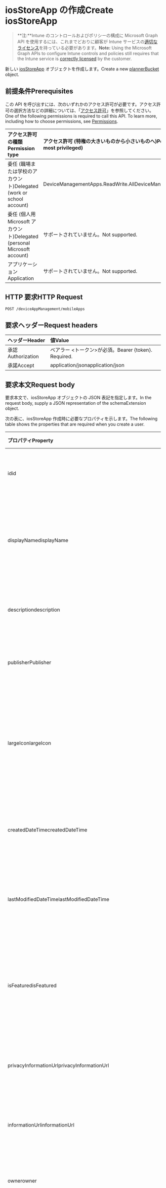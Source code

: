# <a name="create-iosstoreapp"></a><span data-ttu-id="30f46-101">iosStoreApp の作成</span><span class="sxs-lookup"><span data-stu-id="30f46-101">Create iosStoreApp</span></span>

> <span data-ttu-id="30f46-102">**注:**Intune のコントロールおよびポリシーの構成に Microsoft Graph API を使用するには、これまでどおりに顧客が Intune サービスの[適切なライセンス](https://go.microsoft.com/fwlink/?linkid=839381)を持っている必要があります。</span><span class="sxs-lookup"><span data-stu-id="30f46-102">**Note:** Using the Microsoft Graph APIs to configure Intune controls and policies still requires that the Intune service is [correctly licensed](https://go.microsoft.com/fwlink/?linkid=839381) by the customer.</span></span>

<span data-ttu-id="30f46-103">新しい [iosStoreApp](../resources/intune_apps_iosstoreapp.md) オブジェクトを作成します。</span><span class="sxs-lookup"><span data-stu-id="30f46-103">Create a new [plannerBucket](../resources/intune_apps_iosstoreapp.md) object.</span></span>
## <a name="prerequisites"></a><span data-ttu-id="30f46-104">前提条件</span><span class="sxs-lookup"><span data-stu-id="30f46-104">Prerequisites</span></span>
<span data-ttu-id="30f46-p101">この API を呼び出すには、次のいずれかのアクセス許可が必要です。アクセス許可の選択方法などの詳細については、「[アクセス許可](../../../concepts/permissions_reference.md)」を参照してください。</span><span class="sxs-lookup"><span data-stu-id="30f46-p101">One of the following permissions is required to call this API. To learn more, including how to choose permissions, see [Permissions](../../../concepts/permissions_reference.md).</span></span>

|<span data-ttu-id="30f46-107">アクセス許可の種類</span><span class="sxs-lookup"><span data-stu-id="30f46-107">Permission type</span></span>|<span data-ttu-id="30f46-108">アクセス許可 (特権の大きいものから小さいものへ)</span><span class="sxs-lookup"><span data-stu-id="30f46-108">Permissions (from least to most privileged)</span></span>|
|:---|:---|
|<span data-ttu-id="30f46-109">委任 (職場または学校のアカウント)</span><span class="sxs-lookup"><span data-stu-id="30f46-109">Delegated (work or school account)</span></span>|<span data-ttu-id="30f46-110">DeviceManagementApps.ReadWrite.All</span><span class="sxs-lookup"><span data-stu-id="30f46-110">DeviceManagementApps.ReadWrite.All</span></span>|
|<span data-ttu-id="30f46-111">委任 (個人用 Microsoft アカウント)</span><span class="sxs-lookup"><span data-stu-id="30f46-111">Delegated (personal Microsoft account)</span></span>|<span data-ttu-id="30f46-112">サポートされていません。</span><span class="sxs-lookup"><span data-stu-id="30f46-112">Not supported.</span></span>|
|<span data-ttu-id="30f46-113">アプリケーション</span><span class="sxs-lookup"><span data-stu-id="30f46-113">Application</span></span>|<span data-ttu-id="30f46-114">サポートされていません。</span><span class="sxs-lookup"><span data-stu-id="30f46-114">Not supported.</span></span>|

## <a name="http-request"></a><span data-ttu-id="30f46-115">HTTP 要求</span><span class="sxs-lookup"><span data-stu-id="30f46-115">HTTP Request</span></span>
<!-- {
  "blockType": "ignored"
}
-->
``` http
POST /deviceAppManagement/mobileApps
```

## <a name="request-headers"></a><span data-ttu-id="30f46-116">要求ヘッダー</span><span class="sxs-lookup"><span data-stu-id="30f46-116">Request headers</span></span>
|<span data-ttu-id="30f46-117">ヘッダー</span><span class="sxs-lookup"><span data-stu-id="30f46-117">Header</span></span>|<span data-ttu-id="30f46-118">値</span><span class="sxs-lookup"><span data-stu-id="30f46-118">Value</span></span>|
|:---|:---|
|<span data-ttu-id="30f46-119">承認</span><span class="sxs-lookup"><span data-stu-id="30f46-119">Authorization</span></span>|<span data-ttu-id="30f46-120">ベアラー &lt;トークン&gt;が必須。</span><span class="sxs-lookup"><span data-stu-id="30f46-120">Bearer {token}. Required.</span></span>|
|<span data-ttu-id="30f46-121">承諾</span><span class="sxs-lookup"><span data-stu-id="30f46-121">Accept</span></span>|<span data-ttu-id="30f46-122">application/json</span><span class="sxs-lookup"><span data-stu-id="30f46-122">application/json</span></span>|

## <a name="request-body"></a><span data-ttu-id="30f46-123">要求本文</span><span class="sxs-lookup"><span data-stu-id="30f46-123">Request body</span></span>
<span data-ttu-id="30f46-124">要求本文で、iosStoreApp オブジェクトの JSON 表記を指定します。</span><span class="sxs-lookup"><span data-stu-id="30f46-124">In the request body, supply a JSON representation of the schemaExtension object.</span></span>

<span data-ttu-id="30f46-125">次の表に、iosStoreApp 作成時に必要なプロパティを示します。</span><span class="sxs-lookup"><span data-stu-id="30f46-125">The following table shows the properties that are required when you create a user.</span></span>

|<span data-ttu-id="30f46-126">プロパティ</span><span class="sxs-lookup"><span data-stu-id="30f46-126">Property</span></span>|<span data-ttu-id="30f46-127">型</span><span class="sxs-lookup"><span data-stu-id="30f46-127">Type</span></span>|<span data-ttu-id="30f46-128">説明</span><span class="sxs-lookup"><span data-stu-id="30f46-128">Description</span></span>|
|:---|:---|:---|
|<span data-ttu-id="30f46-129">id</span><span class="sxs-lookup"><span data-stu-id="30f46-129">id</span></span>|<span data-ttu-id="30f46-130">String</span><span class="sxs-lookup"><span data-stu-id="30f46-130">String</span></span>|<span data-ttu-id="30f46-131">エンティティのキー。</span><span class="sxs-lookup"><span data-stu-id="30f46-131">Name of the entity.</span></span> <span data-ttu-id="30f46-132">[mobileApp](../resources/intune_apps_mobileapp.md) から継承します</span><span class="sxs-lookup"><span data-stu-id="30f46-132">Inherited from [mobileApp](../resources/intune_apps_mobileapp.md)</span></span>|
|<span data-ttu-id="30f46-133">displayName</span><span class="sxs-lookup"><span data-stu-id="30f46-133">displayName</span></span>|<span data-ttu-id="30f46-134">String</span><span class="sxs-lookup"><span data-stu-id="30f46-134">String</span></span>|<span data-ttu-id="30f46-135">管理者が提供またはインポートしたアプリのタイトル。</span><span class="sxs-lookup"><span data-stu-id="30f46-135">The admin provided or imported title of the app.</span></span> <span data-ttu-id="30f46-136">[mobileApp](../resources/intune_apps_mobileapp.md) から継承します</span><span class="sxs-lookup"><span data-stu-id="30f46-136">Inherited from [mobileApp](../resources/intune_apps_mobileapp.md)</span></span>|
|<span data-ttu-id="30f46-137">description</span><span class="sxs-lookup"><span data-stu-id="30f46-137">description</span></span>|<span data-ttu-id="30f46-138">String</span><span class="sxs-lookup"><span data-stu-id="30f46-138">String</span></span>|<span data-ttu-id="30f46-139">アプリの説明。</span><span class="sxs-lookup"><span data-stu-id="30f46-139">The description of the app.</span></span> <span data-ttu-id="30f46-140">[mobileApp](../resources/intune_apps_mobileapp.md) から継承します</span><span class="sxs-lookup"><span data-stu-id="30f46-140">Inherited from [mobileApp](../resources/intune_apps_mobileapp.md)</span></span>|
|<span data-ttu-id="30f46-141">publisher</span><span class="sxs-lookup"><span data-stu-id="30f46-141">Publisher</span></span>|<span data-ttu-id="30f46-142">String</span><span class="sxs-lookup"><span data-stu-id="30f46-142">String</span></span>|<span data-ttu-id="30f46-143">アプリの発行元。</span><span class="sxs-lookup"><span data-stu-id="30f46-143">The name of the app.</span></span> <span data-ttu-id="30f46-144">[mobileApp](../resources/intune_apps_mobileapp.md) から継承します</span><span class="sxs-lookup"><span data-stu-id="30f46-144">Inherited from [mobileApp](../resources/intune_apps_mobileapp.md)</span></span>|
|<span data-ttu-id="30f46-145">largeIcon</span><span class="sxs-lookup"><span data-stu-id="30f46-145">largeIcon</span></span>|[<span data-ttu-id="30f46-146">mimeContent</span><span class="sxs-lookup"><span data-stu-id="30f46-146">MimeContent</span></span>](../resources/intune_apps_mimecontent.md)|<span data-ttu-id="30f46-147">アプリの詳細に表示され、アイコンのアップロードに使用される大きいアイコン。</span><span class="sxs-lookup"><span data-stu-id="30f46-147">The large icon, to be displayed in the app details and used for upload of the icon.</span></span> <span data-ttu-id="30f46-148">[mobileApp](../resources/intune_apps_mobileapp.md) から継承します</span><span class="sxs-lookup"><span data-stu-id="30f46-148">Inherited from [mobileApp](../resources/intune_apps_mobileapp.md)</span></span>|
|<span data-ttu-id="30f46-149">createdDateTime</span><span class="sxs-lookup"><span data-stu-id="30f46-149">createdDateTime</span></span>|<span data-ttu-id="30f46-150">DateTimeOffset</span><span class="sxs-lookup"><span data-stu-id="30f46-150">DateTimeOffset</span></span>|<span data-ttu-id="30f46-151">アプリが作成された日時。</span><span class="sxs-lookup"><span data-stu-id="30f46-151">The date and time when the page was created.</span></span> <span data-ttu-id="30f46-152">[mobileApp](../resources/intune_apps_mobileapp.md) から継承します</span><span class="sxs-lookup"><span data-stu-id="30f46-152">Inherited from [mobileApp](../resources/intune_apps_mobileapp.md)</span></span>|
|<span data-ttu-id="30f46-153">lastModifiedDateTime</span><span class="sxs-lookup"><span data-stu-id="30f46-153">lastModifiedDateTime</span></span>|<span data-ttu-id="30f46-154">DateTimeOffset</span><span class="sxs-lookup"><span data-stu-id="30f46-154">DateTimeOffset</span></span>|<span data-ttu-id="30f46-155">アプリが最後に変更された日時。</span><span class="sxs-lookup"><span data-stu-id="30f46-155">The date and time when the attachment was last modified.</span></span> <span data-ttu-id="30f46-156">[mobileApp](../resources/intune_apps_mobileapp.md) から継承します</span><span class="sxs-lookup"><span data-stu-id="30f46-156">Inherited from [mobileApp](../resources/intune_apps_mobileapp.md)</span></span>|
|<span data-ttu-id="30f46-157">isFeatured</span><span class="sxs-lookup"><span data-stu-id="30f46-157">isFeatured</span></span>|<span data-ttu-id="30f46-158">Boolean</span><span class="sxs-lookup"><span data-stu-id="30f46-158">Boolean</span></span>|<span data-ttu-id="30f46-159">アプリが管理者のおすすめとしてマークされたかどうかを示す値。[mobileApp](../resources/intune_apps_mobileapp.md) から継承します</span><span class="sxs-lookup"><span data-stu-id="30f46-159">The value indicating whether the app is marked as featured by the admin. Inherited from [mobileApp](../resources/intune_apps_mobileapp.md)</span></span>|
|<span data-ttu-id="30f46-160">privacyInformationUrl</span><span class="sxs-lookup"><span data-stu-id="30f46-160">privacyInformationUrl</span></span>|<span data-ttu-id="30f46-161">String</span><span class="sxs-lookup"><span data-stu-id="30f46-161">String</span></span>|<span data-ttu-id="30f46-162">プライバシーに関する声明の URL。</span><span class="sxs-lookup"><span data-stu-id="30f46-162">The privacy statement Url.</span></span> <span data-ttu-id="30f46-163">[mobileApp](../resources/intune_apps_mobileapp.md) から継承します</span><span class="sxs-lookup"><span data-stu-id="30f46-163">Inherited from [mobileApp](../resources/intune_apps_mobileapp.md)</span></span>|
|<span data-ttu-id="30f46-164">informationUrl</span><span class="sxs-lookup"><span data-stu-id="30f46-164">informationUrl</span></span>|<span data-ttu-id="30f46-165">String</span><span class="sxs-lookup"><span data-stu-id="30f46-165">String</span></span>|<span data-ttu-id="30f46-166">詳細情報の URL。</span><span class="sxs-lookup"><span data-stu-id="30f46-166">The more information Url.</span></span> <span data-ttu-id="30f46-167">[mobileApp](../resources/intune_apps_mobileapp.md) から継承します</span><span class="sxs-lookup"><span data-stu-id="30f46-167">Inherited from [mobileApp](../resources/intune_apps_mobileapp.md)</span></span>|
|<span data-ttu-id="30f46-168">owner</span><span class="sxs-lookup"><span data-stu-id="30f46-168">owner</span></span>|<span data-ttu-id="30f46-169">String</span><span class="sxs-lookup"><span data-stu-id="30f46-169">String</span></span>|<span data-ttu-id="30f46-170">アプリの所有者。</span><span class="sxs-lookup"><span data-stu-id="30f46-170">The owner of the timesheet.</span></span> <span data-ttu-id="30f46-171">[mobileApp](../resources/intune_apps_mobileapp.md) から継承します</span><span class="sxs-lookup"><span data-stu-id="30f46-171">Inherited from [mobileApp](../resources/intune_apps_mobileapp.md)</span></span>|
|<span data-ttu-id="30f46-172">developer</span><span class="sxs-lookup"><span data-stu-id="30f46-172">developer</span></span>|<span data-ttu-id="30f46-173">String</span><span class="sxs-lookup"><span data-stu-id="30f46-173">String</span></span>|<span data-ttu-id="30f46-174">アプリの開発者。</span><span class="sxs-lookup"><span data-stu-id="30f46-174">The name of the app.</span></span> <span data-ttu-id="30f46-175">[mobileApp](../resources/intune_apps_mobileapp.md) から継承します</span><span class="sxs-lookup"><span data-stu-id="30f46-175">Inherited from [mobileApp](../resources/intune_apps_mobileapp.md)</span></span>|
|<span data-ttu-id="30f46-176">notes</span><span class="sxs-lookup"><span data-stu-id="30f46-176">notes</span></span>|<span data-ttu-id="30f46-177">String</span><span class="sxs-lookup"><span data-stu-id="30f46-177">String</span></span>|<span data-ttu-id="30f46-178">アプリ用のメモ。</span><span class="sxs-lookup"><span data-stu-id="30f46-178">Notes for the app.</span></span> <span data-ttu-id="30f46-179">[mobileApp](../resources/intune_apps_mobileapp.md) から継承します</span><span class="sxs-lookup"><span data-stu-id="30f46-179">Inherited from [mobileApp](../resources/intune_apps_mobileapp.md)</span></span>|
|<span data-ttu-id="30f46-180">publishingState</span><span class="sxs-lookup"><span data-stu-id="30f46-180">publishingState</span></span>|<span data-ttu-id="30f46-181">String</span><span class="sxs-lookup"><span data-stu-id="30f46-181">String</span></span>|<span data-ttu-id="30f46-182">アプリの発行の状態。</span><span class="sxs-lookup"><span data-stu-id="30f46-182">The publishing state for the app.</span></span> <span data-ttu-id="30f46-183">アプリが発行されていない限り、アプリを割り当てることができません。</span><span class="sxs-lookup"><span data-stu-id="30f46-183">The app cannot be assigned unless the app is published.</span></span> <span data-ttu-id="30f46-184">[mobileApp](../resources/intune_apps_mobileapp.md) から継承します。可能な値は、`notPublished`、`processing`、`published` です。</span><span class="sxs-lookup"><span data-stu-id="30f46-184">Inherited from [mobileApp](../resources/intune_apps_mobileapp.md) Possible values are: `notPublished`, `processing`, `published`.</span></span>|
|<span data-ttu-id="30f46-185">bundleId</span><span class="sxs-lookup"><span data-stu-id="30f46-185">bundleId</span></span>|<span data-ttu-id="30f46-186">String</span><span class="sxs-lookup"><span data-stu-id="30f46-186">String</span></span>|<span data-ttu-id="30f46-187">ID 名。</span><span class="sxs-lookup"><span data-stu-id="30f46-187">The Identity Name.</span></span>|
|<span data-ttu-id="30f46-188">appStoreUrl</span><span class="sxs-lookup"><span data-stu-id="30f46-188">appStoreUrl</span></span>|<span data-ttu-id="30f46-189">String</span><span class="sxs-lookup"><span data-stu-id="30f46-189">String</span></span>|<span data-ttu-id="30f46-190">Apple App Store の URL。</span><span class="sxs-lookup"><span data-stu-id="30f46-190">The Apple App Store URL</span></span>|
|<span data-ttu-id="30f46-191">applicableDeviceType</span><span class="sxs-lookup"><span data-stu-id="30f46-191">applicableDeviceType</span></span>|[<span data-ttu-id="30f46-192">iosDeviceType</span><span class="sxs-lookup"><span data-stu-id="30f46-192">iosDeviceType</span></span>](../resources/intune_apps_iosdevicetype.md)|<span data-ttu-id="30f46-193">このアプリを実行できる iOS アーキテクチャ。</span><span class="sxs-lookup"><span data-stu-id="30f46-193">The iOS architecture for which this app can run on.</span></span>|
|<span data-ttu-id="30f46-194">minimumSupportedOperatingSystem</span><span class="sxs-lookup"><span data-stu-id="30f46-194">minimumSupportedOperatingSystem</span></span>|[<span data-ttu-id="30f46-195">iosMinimumOperatingSystem</span><span class="sxs-lookup"><span data-stu-id="30f46-195">iosMinimumOperatingSystem</span></span>](../resources/intune_apps_iosminimumoperatingsystem.md)|<span data-ttu-id="30f46-196">該当するオペレーティング システムの最小の値。</span><span class="sxs-lookup"><span data-stu-id="30f46-196">The value for the minimum applicable operating system.</span></span>|



## <a name="response"></a><span data-ttu-id="30f46-197">応答</span><span class="sxs-lookup"><span data-stu-id="30f46-197">Response</span></span>
<span data-ttu-id="30f46-198">成功した場合、このメソッドは `201 Created` 応答コードと、応答本文で [iosStoreApp](../resources/intune_apps_iosstoreapp.md) オブジェクトを返します。</span><span class="sxs-lookup"><span data-stu-id="30f46-198">If successful, this method returns a `201 Created` response code and a [section](../resources/intune_apps_iosstoreapp.md) object in the response body.</span></span>

## <a name="example"></a><span data-ttu-id="30f46-199">例</span><span class="sxs-lookup"><span data-stu-id="30f46-199">Example</span></span>
### <a name="request"></a><span data-ttu-id="30f46-200">要求</span><span class="sxs-lookup"><span data-stu-id="30f46-200">Request</span></span>
<span data-ttu-id="30f46-201">以下は、要求の例です。</span><span class="sxs-lookup"><span data-stu-id="30f46-201">Here is an example of the request.</span></span>
``` http
POST https://graph.microsoft.com/v1.0/deviceAppManagement/mobileApps
Content-type: application/json
Content-length: 1050

{
  "@odata.type": "#microsoft.graph.iosStoreApp",
  "displayName": "Display Name value",
  "description": "Description value",
  "publisher": "Publisher value",
  "largeIcon": {
    "@odata.type": "microsoft.graph.mimeContent",
    "type": "Type value",
    "value": "dmFsdWU="
  },
  "lastModifiedDateTime": "2017-01-01T00:00:35.1329464-08:00",
  "isFeatured": true,
  "privacyInformationUrl": "https://example.com/privacyInformationUrl/",
  "informationUrl": "https://example.com/informationUrl/",
  "owner": "Owner value",
  "developer": "Developer value",
  "notes": "Notes value",
  "publishingState": "processing",
  "bundleId": "Bundle Id value",
  "appStoreUrl": "https://example.com/appStoreUrl/",
  "applicableDeviceType": {
    "@odata.type": "microsoft.graph.iosDeviceType",
    "iPad": true,
    "iPhoneAndIPod": true
  },
  "minimumSupportedOperatingSystem": {
    "@odata.type": "microsoft.graph.iosMinimumOperatingSystem",
    "v8_0": true,
    "v9_0": true,
    "v10_0": true,
    "v11_0": true
  }
}
```

### <a name="response"></a><span data-ttu-id="30f46-202">応答</span><span class="sxs-lookup"><span data-stu-id="30f46-202">Response</span></span>
<span data-ttu-id="30f46-p115">以下は、応答の例です。注:簡潔にするために、ここに示す応答オブジェクトは切り詰められている場合があります。すべてのプロパティは実際の呼び出しから返されます。</span><span class="sxs-lookup"><span data-stu-id="30f46-p115">Here is an example of the response. Note: The response object shown here may be truncated for brevity. All of the properties will be returned from an actual call.</span></span>
``` http
HTTP/1.1 201 Created
Content-Type: application/json
Content-Length: 1158

{
  "@odata.type": "#microsoft.graph.iosStoreApp",
  "id": "a04adbe2-dbe2-a04a-e2db-4aa0e2db4aa0",
  "displayName": "Display Name value",
  "description": "Description value",
  "publisher": "Publisher value",
  "largeIcon": {
    "@odata.type": "microsoft.graph.mimeContent",
    "type": "Type value",
    "value": "dmFsdWU="
  },
  "createdDateTime": "2017-01-01T00:02:43.5775965-08:00",
  "lastModifiedDateTime": "2017-01-01T00:00:35.1329464-08:00",
  "isFeatured": true,
  "privacyInformationUrl": "https://example.com/privacyInformationUrl/",
  "informationUrl": "https://example.com/informationUrl/",
  "owner": "Owner value",
  "developer": "Developer value",
  "notes": "Notes value",
  "publishingState": "processing",
  "bundleId": "Bundle Id value",
  "appStoreUrl": "https://example.com/appStoreUrl/",
  "applicableDeviceType": {
    "@odata.type": "microsoft.graph.iosDeviceType",
    "iPad": true,
    "iPhoneAndIPod": true
  },
  "minimumSupportedOperatingSystem": {
    "@odata.type": "microsoft.graph.iosMinimumOperatingSystem",
    "v8_0": true,
    "v9_0": true,
    "v10_0": true,
    "v11_0": true
  }
}
```



